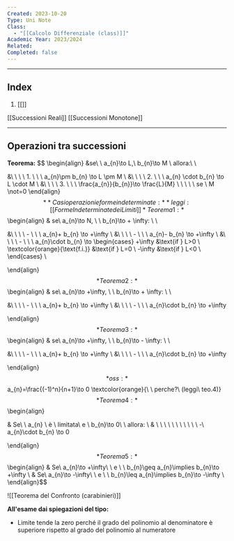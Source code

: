 ```yaml
---
Created: 2023-10-20
Type: Uni Note
Class:
  - "[[Calcolo Differenziale (class)]]"
Academic Year: 2023/2024
Related: 
Completed: false
---
```

---
## Index
1. [[]]

[[Successioni Reali]]
[[Successioni Monotone]]

---
## Operazioni tra successioni 

**Teorema:** 
$$ \begin{align}
&se\ \  a_{n}\to L,\ b_{n}\to M \ allora:\\ \\

&\ \ \ \ 1.  \ \ \ a_{n}\pm b_{n} \to L \pm M \\
&\ \ \ \ 2.  \ \ \ a_{n} \cdot b_{n} \to L \cdot M \\
&\ \ \ \ 3.  \ \ \ \frac{a_{n}}{b_{n}}\to \frac{L}{M} \ \ \ \ \  se \ M \not=0
\end{align}$$
**Casi operazioni e forme indeterminate:** leggi: [[Forme Indeterminate dei Limiti]]
*Teorema 1:*
$$\begin{align}
 & se\ a_{n}\to N, \ \ b_{n}\to + \infty:  \\ \\

&\ \ \ \ -  \ \ \ a_{n}+ b_{n} \to +\infty \\
&\ \ \ \ -  \ \ \ a_{n}- b_{n} \to +\infty \\ 
&\ \ \ \ -  \ \ \ a_{n}\cdot b_{n} \to 
\begin{cases}
   +\infty &\text{if } L>0 \\
    \textcolor{orange}{\text{f.i.}}  &\text{if } L=0 \\
   -\infty &\text{if } L<0 \\
\end{cases} \\

\end{align}$$
*Teorema 2:*
$$\begin{align}
 & se\ a_{n}\to +\infty, \ \ b_{n}\to + \infty:  \\ \\

&\ \ \ \ -  \ \ \ a_{n}+ b_{n} \to +\infty \\
&\ \ \ \ -  \ \ \ a_{n}\cdot b_{n} \to +\infty

\end{align}$$
*Teorema 3:* 
$$\begin{align}
 & se\ a_{n}\to +\infty, \ \ b_{n}\to - \infty:  \\ \\

&\ \ \ \ -  \ \ \ a_{n}+ b_{n} \to +\infty \\
&\ \ \ \ -  \ \ \ a_{n}\cdot b_{n} \to +\infty

\end{align}$$
*oss:* $$a_{n}=\frac{(-1)^n}{n+1}\to 0 \textcolor{orange}{\ \ perche?\ (leggi\ teo.4)}$$
*Teorema 4:*
$$\begin{align}


& Se\ \ a_{n} \ è \ limitata\ e \ b_{n}\to 0\ \ allora:  \\
& \ \ \ \ \ \ \ \ \ \ \ -\ a_{n}\cdot b_{n} \to 0


\end{align} $$
*Teorema 5:*
$$\begin{align}
& Se\ a_{n}\to +\infty\ \ e \ \ b_{n}\geq a_{n}\implies b_{n}\to +\infty \\
& Se\ a_{n}\to -\infty\ \ e \ \ b_{n}\leq a_{n}\implies b_{n}\to -\infty \\ 
\end{align}$$

![[Teorema del Confronto (carabinieri)]]

**All'esame dai spiegazioni del tipo:**
- Limite tende la zero perché il grado del polinomio al denominatore è superiore rispetto al grado del polinomio al numeratore
